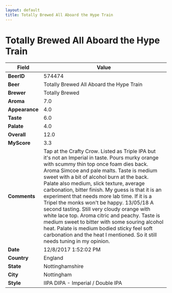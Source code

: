 ```yaml
---
layout: default
title: Totally Brewed All Aboard the Hype Train
---
```


# Totally Brewed All Aboard the Hype Train

| Field         | Value     |
|---------------|-----------|
| **BeerID** | 574474 |
| **Beer** | Totally Brewed All Aboard the Hype Train |
| **Brewer** | Totally Brewed |
| **Aroma** | 7.0 |
| **Appearance** | 4.0 |
| **Taste** | 6.0 |
| **Palate** | 4.0 |
| **Overall** | 12.0 |
| **MyScore** | 3.3 |
| **Comments** | Tap at the Crafty Crow. Listed as Triple IPA but it&#39;s not an Imperial in taste. Pours murky orange with scummy thin top once foam dies back. Aroma Simcoe and pale malts. Taste is medium sweet with a bit of alcohol burn at the back. Palate also medium, slick texture, average carbonation, bitter finish. My guess is that it is an experiment that needs more lab time. If it is a Tripel the monks won&#39;t be happy. 13/05/18 A second tasting. Still very cloudy orange with white lace top. Aroma citric and peachy. Taste is medium sweet to bitter with some souring alcohol heat. Palate is medium bodied sticky feel soft carbonation and the heat I mentioned. So it still needs tuning in my opinion. |
| **Date** | 12/8/2017 1:52:02 PM |
| **Country** | England |
| **State** | Nottinghamshire |
| **City** | Nottingham |
| **Style** | IIPA DIPA - Imperial / Double IPA |
